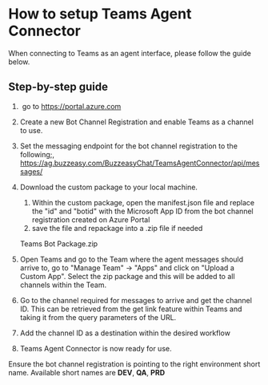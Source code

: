 # How to setup Teams Agent Connector

When connecting to Teams as an agent interface, please follow the guide
below.

## Step-by-step guide

1.   go to https://portal.azure.com
2.  Create a new Bot Channel Registration and enable Teams as a channel
    to use.
3.  Set the messaging endpoint for the bot channel registration to the
    following;,
    https://ag.buzzeasy.com/BuzzeasyChat/TeamsAgentConnector/api/messages/
4.  Download the custom package to your local machine.  
    1.  Within the custom package, open the manifest.json file and
        replace the "id" and "botid" with the Microsoft App ID from the
        bot channel registration created on Azure Portal
    2.  save the file and repackage into a .zip file if needed

    Teams Bot Package.zip
5.  Open Teams and go to the Team where the agent messages should arrive
    to, go to "Manage Team" -\> "Apps" and click on "Upload a Custom
    App". Select the zip package and this will be added to all channels
    within the Team.
6.  Go to the channel required for messages to arrive and get the
    channel ID. This can be retrieved from the get link feature within
    Teams and taking it from the query parameters of the URL.
7.  Add the channel ID as a destination within the desired workflow
8.  Teams Agent Connector is now ready for use.

Ensure the bot channel registration is pointing to the right environment
short name. Available short names are **DEV**, **QA**, **PRD**

